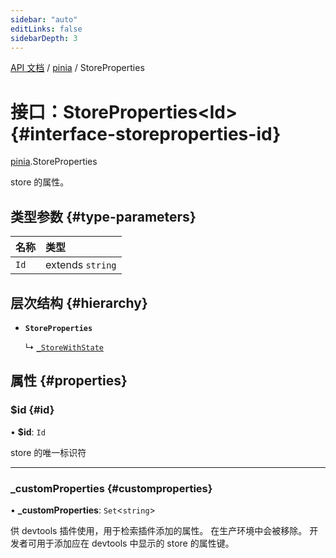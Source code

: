 ```yaml
---
sidebar: "auto"
editLinks: false
sidebarDepth: 3
---
```


[API 文档](../index.md) / [pinia](../modules/pinia.md) / StoreProperties

# 接口：StoreProperties<Id\> {#interface-storeproperties-id}

[pinia](../modules/pinia.md).StoreProperties

 store 的属性。

## 类型参数 {#type-parameters}

| 名称 | 类型 |
| :------ | :------ |
| `Id` | extends `string` |

## 层次结构 {#hierarchy}

- **`StoreProperties`**

  ↳ [`_StoreWithState`](pinia._StoreWithState.md)

## 属性 {#properties}

### $id {#id}

• **$id**: `Id`

store 的唯一标识符

___

### \_customProperties {#customproperties}

• **\_customProperties**: `Set`<`string`\>

供 devtools 插件使用，用于检索插件添加的属性。
在生产环境中会被移除。
开发者可用于添加应在 devtools 中显示的 store 的属性键。
